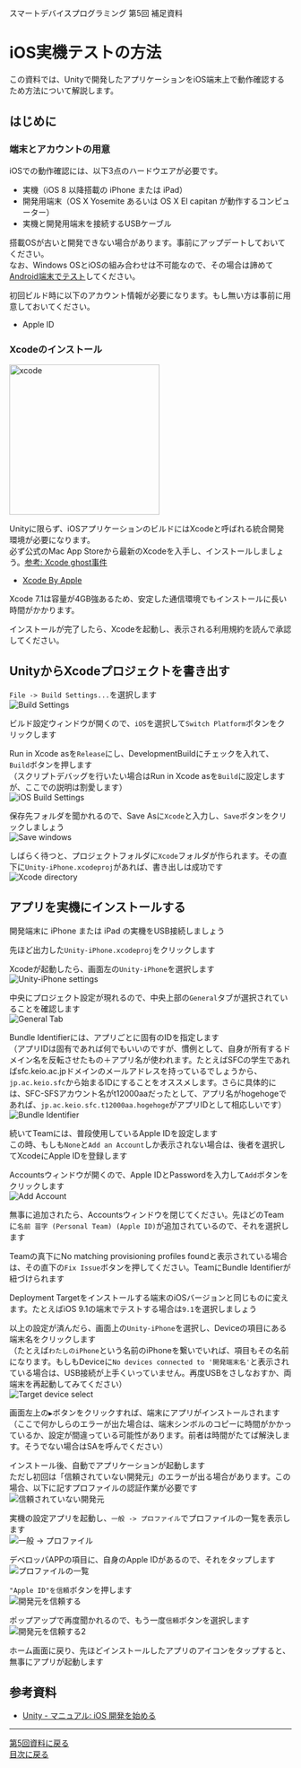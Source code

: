 スマートデバイスプログラミング 第5回 補足資料
# iOS実機テストの方法

この資料では、Unityで開発したアプリケーションをiOS端末上で動作確認するため方法について解説します。


## はじめに

### 端末とアカウントの用意

iOSでの動作確認には、以下3点のハードウエアが必要です。

* 実機（iOS 8 以降搭載の iPhone または iPad）
* 開発用端末（OS X Yosemite あるいは OS X El capitan が動作するコンピューター）
* 実機と開発用端末を接続するUSBケーブル

搭載OSが古いと開発できない場合があります。事前にアップデートしておいてください。  
なお、Windows OSとiOSの組み合わせは不可能なので、その場合は諦めて[Android端末でテスト](/k05_develop_android.md)してください。

初回ビルド時に以下のアカウント情報が必要になります。もし無い方は事前に用意しておいてください。

* Apple ID

### Xcodeのインストール

[<img alt="xcode" src="https://developer.apple.com/library/ios/documentation/ToolsLanguages/Conceptual/Xcode_Overview/Art/XcodeIcon_2x.png" width="268px" />](https://itunes.apple.com/us/app/xcode/id497799835)

Unityに限らず、iOSアプリケーションのビルドにはXcodeと呼ばれる統合開発環境が必要になります。  
必ず公式のMac App Storeから最新のXcodeを入手し、インストールしましょう。[参考: Xcode ghost事件](http://www.apple.com/cn/xcodeghost/#english)

* [Xcode By Apple](https://itunes.apple.com/us/app/xcode/id497799835)

Xcode 7.1は容量が4GB強あるため、安定した通信環境でもインストールに長い時間がかかります。

インストールが完了したら、Xcodeを起動し、表示される利用規約を読んで承認してください。


## UnityからXcodeプロジェクトを書き出す

`File -> Build Settings...`を選択します  
![Build Settings](/assets/k05/ios_001.png)

ビルド設定ウィンドウが開くので、`iOS`を選択して`Switch Platform`ボタンをクリックします

Run in Xcode asを`Release`にし、DevelopmentBuildにチェックを入れて、`Build`ボタンを押します  
（スクリプトデバッグを行いたい場合はRun in Xcode asを`Build`に設定しますが、ここでの説明は割愛します）  
![iOS Build Settings](/assets/k05/ios_003.png)

保存先フォルダを聞かれるので、Save Asに`Xcode`と入力し、`Save`ボタンをクリックしましょう  
![Save windows](/assets/k05/ios_004.png)

しばらく待つと、プロジェクトフォルダに`Xcode`フォルダが作られます。その直下に`Unity-iPhone.xcodeproj`があれば、書き出しは成功です  
![Xcode directory](/assets/k05/ios_005.png)

## アプリを実機にインストールする

開発端末に iPhone または iPad の実機をUSB接続しましょう

先ほど出力した`Unity-iPhone.xcodeproj`をクリックします

Xcodeが起動したら、画面左の`Unity-iPhone`を選択します  
![Unity-iPhone settings](/assets/k05/ios_006.png)

中央にプロジェクト設定が現れるので、中央上部の`General`タブが選択されていることを確認します  
![General Tab](/assets/k05/ios_007.png)

Bundle Identifierには、アプリごとに固有のIDを指定します  
（アプリIDは固有であれば何でもいいのですが、慣例として、自身が所有するドメイン名を反転させたもの＋アプリ名が使われます。たとえばSFCの学生であればsfc.keio.ac.jpドメインのメールアドレスを持っているでしょうから、`jp.ac.keio.sfc`から始まるIDにすることをオススメします。さらに具体的には、SFC-SFSアカウント名がt12000aaだったとして、アプリ名がhogehogeであれば、`jp.ac.keio.sfc.t12000aa.hogehoge`がアプリIDとして相応しいです）  
![Bundle Identifier](/assets/k05/ios_008.png)

続いてTeamには、普段使用しているApple IDを設定します  
この時、もしも`None`と`Add an Account`しか表示されない場合は、後者を選択してXcodeにApple IDを登録します

Accountsウィンドウが開くので、Apple IDとPasswordを入力して`Add`ボタンをクリックします  
![Add Account](/assets/k05/ios_009.png)

無事に追加されたら、Accountsウィンドウを閉じてください。先ほどのTeamに`名前 苗字 (Personal Team) (Apple ID)`が追加されているので、それを選択します

Teamの真下にNo matching provisioning profiles foundと表示されている場合は、その直下の`Fix Issue`ボタンを押してください。TeamにBundle Identifierが紐づけられます

Deployment Targetをインストールする端末のiOSバージョンと同じものに変えます。たとえばiOS 9.1の端末でテストする場合は`9.1`を選択しましょう

以上の設定が済んだら、画面上の`Unity-iPhone`を選択し、Deviceの項目にある端末名をクリックします  
（たとえば`わたしのiPhone`という名前のiPhoneを繋いでいれば、項目もその名前になります。もしもDeviceに`No devices connected to '開発端末名'`と表示されている場合は、USB接続が上手くいっていません。再度USBをさしなおすか、両端末を再起動してみてください）  
![Target device select](/assets/k05/ios_010.png)

画面左上の`▶`ボタンをクリックすれば、端末にアプリがインストールされます  
（ここで何かしらのエラーが出た場合は、端末シンボルのコピーに時間がかかっているか、設定が間違っている可能性があります。前者は時間がたてば解決します。そうでない場合はSAを呼んでください）

インストール後、自動でアプリケーションが起動します  
ただし初回は「信頼されていない開発元」のエラーが出る場合があります。この場合、以下に記すプロファイルの認証作業が必要です  
![信頼されていない開発元](/assets/k05/ios_011.png)

実機の設定アプリを起動し、`一般 -> プロファイル`でプロファイルの一覧を表示します  
![一般 -> プロファイル](/assets/k05/ios_012.png)

デベロッパAPPの項目に、自身のApple IDがあるので、それをタップします  
![プロファイルの一覧](/assets/k05/ios_013.png)

`"Apple ID"を信頼`ボタンを押します  
![開発元を信頼する](/assets/k05/ios_014.png)

ポップアップで再度聞かれるので、もう一度`信頼`ボタンを選択します  
![開発元を信頼する2](/assets/k05/ios_015.png)

ホーム画面に戻り、先ほどインストールしたアプリのアイコンをタップすると、無事にアプリが起動します

## 参考資料

* [Unity - マニュアル: iOS 開発を始める](http://docs.unity3d.com/ja/current/Manual/iphone-GettingStarted.html)


---
[第5回資料に戻る](/k05.md)  
[目次に戻る](/README.md#授業テキスト)
